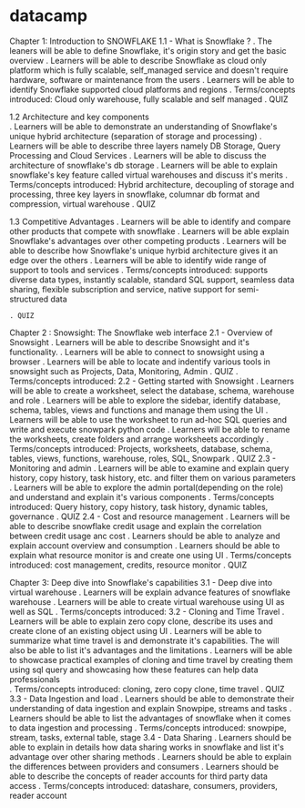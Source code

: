 # datacamp

Chapter 1: Introduction to SNOWFLAKE 
1.1 - What is Snowflake ?
    .  The leaners will be able to define Snowflake, it's origin story and get the basic overview 
    .  Learners will be able to describe Snowflake as cloud only platform which is fully scalable, self_managed service and doesn't require hardware, software or maintenance from the users 
    . Learners will be able to identify Snowflake supported cloud platforms and regions 
    . Terms/concepts introduced: Cloud only warehouse, fully scalable and self managed
    . QUIZ

1.2 Architecture and key components  
    . Learners will be able to demonstrate an understanding of Snowflake's unique hybrid architecture (separation of storage and processing) 
    . Learners will be able to describe three layers namely DB Storage, Query Processing and Cloud Services 
    . Learners will be able to discuss the architecture of snowflake's db storage
    . Learners will be able to explain snowflake's key feature called virtual warehouses and discuss it's merits 
    . Terms/concepts introduced: Hybrid architecture, decoupling of storage and processing, three key layers in snowflake, columnar db format and compression, virtual warehouse
    . QUIZ

1.3 Competitive Advantages 
    . Learners will be able to identify and compare other products that compete with snowflake 
    . Learners will be able explain Snowflake's advantages over other competing products 
    . Learners will be able to describe how Snowflake's unique hyrbid architecture gives it an edge over the others 
    . Learners will be able to identify wide range of support to tools and services 
    . Terms/concepts introduced: supports diverse data types, instantly scalable, standard SQL support, seamless data sharing, flexible subscription and service, native support for semi-structured data 

    . QUIZ

Chapter 2 : Snowsight: The Snowflake web interface
2.1 - Overview of Snowsight
    . Learners will be able to describe Snowsight and it's functionality. 
    . Learners will be able to connect to snowsight using a browser 
    . Learners will be able to locate and indentify various tools in snowsight such as Projects, Data, Monitoring, Admin
    . QUIZ
    . Terms/concepts introduced: 
2.2 - Getting started with Snowsight 
    . Learners will be able to create a worksheet, select the database, schema, warehouse and role 
    . Learners will be able to explore the sidebar, identify database, schema, tables, views and functions and manage them using the UI 
    . Learners will be able to use the worksheet to run ad-hoc SQL queries and write and execute snowpark python code 
    . Learners will be able to rename the worksheets, create folders and arrange worksheets accordingly 
    . Terms/concepts introduced: Projects, worksheets, database, schema, tables, views, functions, warehouse, roles, SQL, Snowpark
    . QUIZ
2.3 - Monitoring and admin 
    . Learners will be able to examine and explain query history, copy history, task history, etc. and filter them on various parameters 
    . Learners will be able to explore the admin portal(depending on the role) and understand and explain it's various components 
    . Terms/concepts introduced: Query history, copy history, task history, dynamic tables, governance 
    . QUIZ
2.4 - Cost and resource management 
    . Learners will be able to describe snowflake credit usage and explain the correlation between credit usage anc cost 
    . Learners should be able to analyze and explain account overview and consumption 
    . Learners should be able to explain what resource monitor is and create one using UI 
    . Terms/concepts introduced: cost management, credits, resource monitor 
    . QUIZ

Chapter 3: Deep dive into Snowflake's capabilities 
3.1 - Deep dive into virtual warehouse 
    . Learners will be explain advance features of snowflake warehouse 
    . Learners will be able to create virtual warehouse using UI as well as SQL 
    . Terms/concepts introduced: 
3.2 - Cloning and Time Travel 
    . Learners will be able to explain zero copy clone, describe its uses and create clone of an existing object using UI 
    . Learners will be able to summarize what time travel is and demonstrate it's capabilities. The will also be able to list it's advantages and the limitations 
    . Learners will be able to showcase practical examples of cloning and time travel by creating them using sql query and showcasing how these features can help data professionals  
    . Terms/concepts introduced: cloning, zero copy clone, time travel 
    . QUIZ
3.3 - Data Ingestion and load
    . Learners should be able to demonstrate their understanding of data ingestion and explain Snowpipe, streams and tasks 
    . Learners should be able to list the advantages of snowflake when it comes to data ingestion and processing 
    . Terms/concepts introduced: snowpipe, stream, tasks, external table, stage
3.4 - Data Sharing 
    . Learners should be able to explain in details how data sharing works in snowflake and list it's advantage over other sharing methods 
    . Learners should be able to explain the differences between providers and consumers 
    . Learners should be able to describe the concepts of reader accounts for third party data access 
    . Terms/concepts introduced: datashare, consumers, providers, reader account

